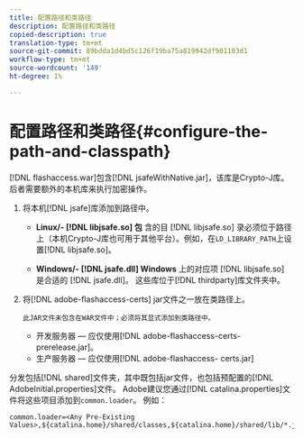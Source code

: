 ```yaml
---
title: 配置路径和类路径
description: 配置路径和类路径
copied-description: true
translation-type: tm+mt
source-git-commit: 89bdda1d4bd5c126f19ba75a819942df901183d1
workflow-type: tm+mt
source-wordcount: '149'
ht-degree: 1%

---
```



# 配置路径和类路径{#configure-the-path-and-classpath}

[!DNL flashaccess.war]包含[!DNL jsafeWithNative.jar]，该库是Crypto-J库。 后者需要额外的本机库来执行加密操作。

1. 将本机[!DNL jsafe]库添加到路径中。

   * **Linux/- [!DNL libjsafe.so] 包** 含的目 [!DNL libjsafe.so] 录必须位于路径上（本机Crypto-J库也可用于其他平台）。例如，在`LD_LIBRARY_PATH`上设置[!DNL libjsafe.so]。

   * **Windows/- [!DNL jsafe.dll] Windows** 上的对应项 [!DNL libjsafe.so] 是合适的 [!DNL jsafe.dll]。
   这些库位于[!DNL thirdparty]库文件夹中。
1. 将[!DNL adobe-flashaccess-certs] jar文件之一放在类路径上。

       此JAR文件未包含在WAR文件中；必须将其显式添加到类路径中。
   
   * 开发服务器 — 应仅使用[!DNL adobe-flashaccess-certs-prerelease.jar]。
   * 生产服务器 — 应仅使用[!DNL adobe-flashaccess- certs.jar]

分发包括[!DNL shared]文件夹，其中既包括jar文件，也包括预配置的[!DNL AdobeInitial.properties]文件。 Adobe建议您通过[!DNL catalina.properties]文件将这些项目添加到`common.loader`。 例如：

```
common.loader=<Any Pre-Existing Values>,${catalina.home}/shared/classes,${catalina.home}/shared/lib/*.jar
```


